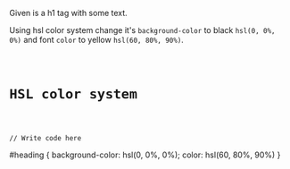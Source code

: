 Given is a h1 tag with
some text.

Using hsl color system change
it's `background-color`
to black `hsl(0, 0%, 0%)`
and font `color` to 
yellow `hsl(60, 80%, 90%)`.


<codeblock language="css" type="exercise" testMode="fixedInput">
<code>
<panel language="html">
<h1 id="heading">HSL color system</h1>
</panel>
<panel language="css">
// Write code here
</panel>
</code>
<solution>
#heading {
  background-color: hsl(0, 0%, 0%);
  color: hsl(60, 80%, 90%)
}
</solution>
</codeblock>
